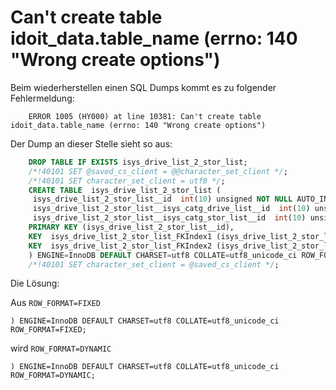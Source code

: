 # Can't create table idoit_data.table_name (errno: 140 "Wrong create options")

Beim wiederherstellen einen SQL Dumps kommt es zu folgender Fehlermeldung:

```
    ERROR 1005 (HY000) at line 10381: Can't create table  idoit_data.table_name (errno: 140 "Wrong create options")
```

Der Dump an dieser Stelle sieht so aus:

```sql
    DROP TABLE IF EXISTS isys_drive_list_2_stor_list;
    /*!40101 SET @saved_cs_client = @@character_set_client */;
    /*!40101 SET character_set_client = utf8 */;
    CREATE TABLE  isys_drive_list_2_stor_list (
     isys_drive_list_2_stor_list__id  int(10) unsigned NOT NULL AUTO_INCREMENT,
     isys_drive_list_2_stor_list__isys_catg_drive_list__id  int(10) unsigned NOT NULL DEFAULT 0,
     isys_drive_list_2_stor_list__isys_catg_stor_list__id  int(10) unsigned NOT NULL DEFAULT 0,
    PRIMARY KEY (isys_drive_list_2_stor_list__id),
    KEY  isys_drive_list_2_stor_list_FKIndex1 (isys_drive_list_2_stor_list__isys_catg_drive_list__id),
    KEY  isys_drive_list_2_stor_list_FKIndex2 (isys_drive_list_2_stor_list__isys_catg_stor_list__id)
    ) ENGINE=InnoDB DEFAULT CHARSET=utf8 COLLATE=utf8_unicode_ci ROW_FORMAT=FIXED;
    /*!40101 SET character_set_client = @saved_cs_client */;
```

Die Lösung:

Aus `ROW_FORMAT=FIXED`

    ) ENGINE=InnoDB DEFAULT CHARSET=utf8 COLLATE=utf8_unicode_ci ROW_FORMAT=FIXED;

wird `ROW_FORMAT=DYNAMIC`

    ) ENGINE=InnoDB DEFAULT CHARSET=utf8 COLLATE=utf8_unicode_ci ROW_FORMAT=DYNAMIC;
